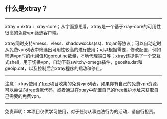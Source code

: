 ## 什么是xtray？

-------------------

xtray = extra + xray-core；从字面意思看，xtray是一个基于xray-core的可用性很高的免费vpn筛选客户端。

xtray同时支持vmess、vless、shadowsocks(ss)、trojan等协议；可以自动定时从免费vpn列表中筛选出可用性较高的进行使用；可以根据需要，修改配置，例如筛选vpn时的rtt阈值和goroutine数量，本地代理端口等；xtray还提供了一个交互式shell，用于切换vpn，自动下载switchy-omega插件，geosite.dat和geoip.dat，以及控制后台xtray程序的启动和停止。

-------------------

注意：xtray使用了[free](https://github.com/moqsien/free)项目收集的免费vpn列表，如果你有自己的免费vpn资源，可以尝试向[free](https://github.com/moqsien/free)贡献代码，或者通过在xtray中配置自己的free维护地址来获取自己需要的免费vpn。

-------------------

免责声明：本项目仅供学习使用，对于任何从事违法行为的活动，请自行担责。
